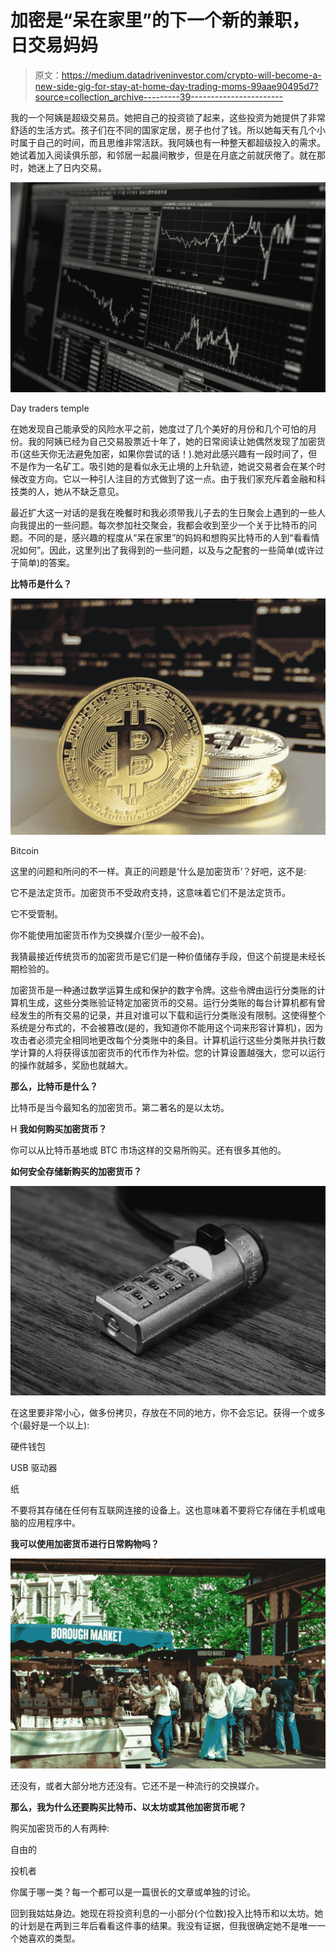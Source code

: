 # 加密是“呆在家里”的下一个新的兼职，日交易妈妈

> 原文：<https://medium.datadriveninvestor.com/crypto-will-become-a-new-side-gig-for-stay-at-home-day-trading-moms-99aae90495d7?source=collection_archive---------39----------------------->

我的一个阿姨是超级交易员。她把自己的投资锁了起来，这些投资为她提供了非常舒适的生活方式。孩子们在不同的国家定居，房子也付了钱。所以她每天有几个小时属于自己的时间，而且思维非常活跃。我阿姨也有一种整天都超级投入的需求。她试着加入阅读俱乐部，和邻居一起晨间散步，但是在月底之前就厌倦了。就在那时，她迷上了日内交易。

![](img/f3f51b726bf2a488af1a8d71668404c6.png)

Day traders temple

在她发现自己能承受的风险水平之前，她度过了几个美好的月份和几个可怕的月份。我的阿姨已经为自己交易股票近十年了，她的日常阅读让她偶然发现了加密货币(这些天你无法避免加密，如果你尝试的话！).她对此感兴趣有一段时间了，但不是作为一名矿工。吸引她的是看似永无止境的上升轨迹，她说交易者会在某个时候改变方向。它以一种引人注目的方式做到了这一点。由于我们家充斥着金融和科技类的人，她从不缺乏意见。

最近扩大这一对话的是我在晚餐时和我必须带我儿子去的生日聚会上遇到的一些人向我提出的一些问题。每次参加社交聚会，我都会收到至少一个关于比特币的问题。不同的是，感兴趣的程度从“呆在家里”的妈妈和想购买比特币的人到“看看情况如何”。因此，这里列出了我得到的一些问题，以及与之配套的一些简单(或许过于简单)的答案。

**比特币是什么？**

![](img/47860351605e37ba02a4e33ef3e11df8.png)

Bitcoin

这里的问题和所问的不一样。真正的问题是‘什么是加密货币’？好吧，这不是:

它不是法定货币。加密货币不受政府支持，这意味着它们不是法定货币。

它不受管制。

你不能使用加密货币作为交换媒介(至少一般不会)。

我猜最接近传统货币的加密货币是它们是一种价值储存手段，但这个前提是未经长期检验的。

加密货币是一种通过数学运算生成和保护的数字令牌。这些令牌由运行分类账的计算机生成，这些分类账验证特定加密货币的交易。运行分类账的每台计算机都有曾经发生的所有交易的记录，并且对谁可以下载和运行分类账没有限制。这使得整个系统是分布式的，不会被篡改(是的，我知道你不能用这个词来形容计算机)，因为攻击者必须完全相同地更改每个分类账中的条目。计算机运行这些分类账并执行数学计算的人将获得该加密货币的代币作为补偿。您的计算设置越强大，您可以运行的操作就越多，奖励也就越大。

**那么，比特币是什么？**

比特币是当今最知名的加密货币。第二著名的是以太坊。

H **我如何购买加密货币？**

你可以从比特币基地或 BTC 市场这样的交易所购买。还有很多其他的。

**如何安全存储新购买的加密货币？**

![](img/e81b308f11ab31ff5c1cf715f97412d1.png)

在这里要非常小心，做多份拷贝，存放在不同的地方，你不会忘记。获得一个或多个(最好是一个以上):

硬件钱包

USB 驱动器

纸

不要将其存储在任何有互联网连接的设备上。这也意味着不要将它存储在手机或电脑的应用程序中。

**我可以使用加密货币进行日常购物吗？**

![](img/5edb1efbd5d943568089665303f59016.png)

还没有，或者大部分地方还没有。它还不是一种流行的交换媒介。

**那么，我为什么还要购买比特币、以太坊或其他加密货币呢？**

购买加密货币的人有两种:

自由的

投机者

你属于哪一类？每一个都可以是一篇很长的文章或单独的讨论。

回到我姑姑身边。她现在将投资利息的一小部分(个位数)投入比特币和以太坊。她的计划是在两到三年后看看这件事的结果。我没有证据，但我很确定她不是唯一一个她喜欢的类型。